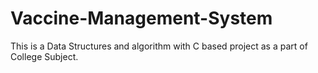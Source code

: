 # Vaccine-Management-System
This is a Data Structures and algorithm with C based project as a part of College Subject.
